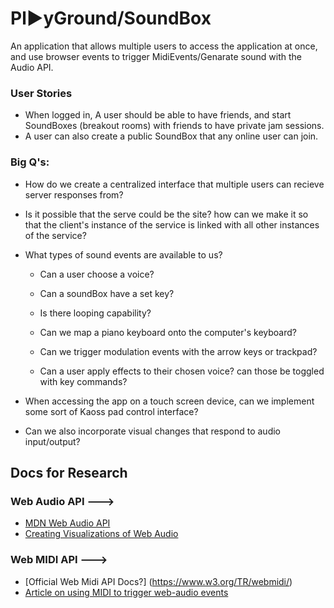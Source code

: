 # Pl▶️yGround/SoundBox

An application that allows multiple users to access the application at once, and use browser events to trigger MidiEvents/Genarate sound with the Audio API. 

### User Stories

* When logged in, A user should be able to have friends, and start SoundBoxes (breakout rooms) with friends to have private jam sessions.
* A user can also create a public SoundBox that any online user can join.

### Big Q's:

* How do we create a centralized interface that multiple users can recieve server responses from?

* Is it possible that the serve could be the site? how can we make it so that the client's instance of the service is linked with all other instances of the service?

* What types of sound events are available to us? 

  * Can a user choose a voice?
  * Can a soundBox have a set key?
  * Is there looping capability?
  * Can we map a piano keyboard onto the computer's keyboard? 
  * Can we trigger modulation events with the arrow keys or trackpad?

  * Can a user apply effects to their chosen voice? can those be toggled with key commands?

* When accessing the app on a touch screen device, can we implement some sort of Kaoss pad control interface?

* Can we also incorporate visual changes that respond to audio input/output?

## Docs for Research

### Web Audio API --->

* [MDN Web Audio API](https://developer.mozilla.org/en-US/docs/Web/API/Web_Audio_API)
* [Creating Visualizations of Web Audio](https://developer.mozilla.org/en-US/docs/Web/API/Web_Audio_API/Visualizations_with_Web_Audio_API)

### Web MIDI API --->

* [Official Web Midi API Docs?] (https://www.w3.org/TR/webmidi/)
* [Article on using MIDI to trigger web-audio events](https://medium.com/swinginc/playing-with-midi-in-javascript-b6999f2913c3)



